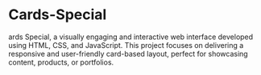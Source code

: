# Cards-Special
ards Special, a visually engaging and interactive web interface developed using HTML, CSS, and JavaScript. This project focuses on delivering a responsive and user-friendly card-based layout, perfect for showcasing content, products, or portfolios.
